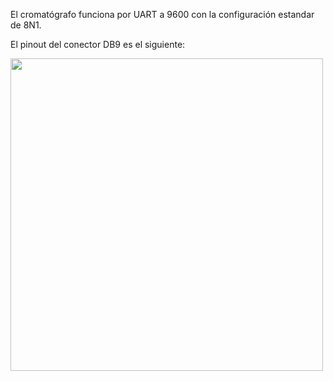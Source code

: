 El cromatógrafo funciona por UART a 9600 con la configuración estandar de 8N1.

El pinout del conector DB9 es el siguiente:

<img src="https://github.com/antonioescamezalvarez/STM32/blob/main/Cromatografo%20GASBOARD%203100p/Pinout.jpeg" width="500" />
